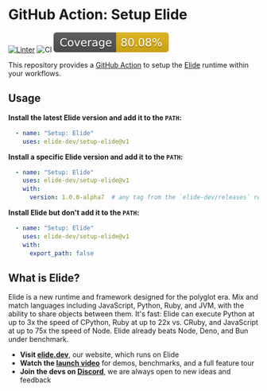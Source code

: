 
# GitHub Action: Setup Elide

[![Linter](https://github.com/elide-dev/setup-elide/actions/workflows/linter.yml/badge.svg)](https://github.com/super-linter/super-linter)
![CI](https://github.com/elide-dev/setup-elide/actions/workflows/ci.yml/badge.svg)
![Coverage](./badges/coverage.svg)

This repository provides a [GitHub Action][0] to setup the [Elide][1] runtime within your workflows.

## Usage

**Install the latest Elide version and add it to the `PATH`:**
```yaml
  - name: "Setup: Elide"
    uses: elide-dev/setup-elide@v1
```

**Install a specific Elide version and add it to the `PATH`:**
```yaml
  - name: "Setup: Elide"
    uses: elide-dev/setup-elide@v1
    with:
      version: 1.0.0-alpha7  # any tag from the `elide-dev/releases` repo
```

**Install Elide but don't add it to the `PATH`:**
```yaml
  - name: "Setup: Elide"
    uses: elide-dev/setup-elide@v1
    with:
      export_path: false
```

## What is Elide?

Elide is a new runtime and framework designed for the polyglot era. Mix and match languages including JavaScript, Python, Ruby, and JVM, with the ability to share objects between them. It's fast: Elide can execute Python at up to 3x the speed of CPython, Ruby at up to 22x vs. CRuby, and JavaScript at up to 75x the speed of Node. Elide already beats Node, Deno, and Bun under benchmark.

- **Visit [elide.dev][1]**, our website, which runs on Elide
- **Watch the [launch video][2]** for demos, benchmarks, and a full feature tour
- **Join the devs on [Discord][3]**, we are always open to new ideas and feedback

[0]: https://github.com/features/actions
[1]: https://elide.dev
[2]: https://www.youtube.com/watch?v=Txl9ryfbCw4
[3]: https://elide.dev/discord

